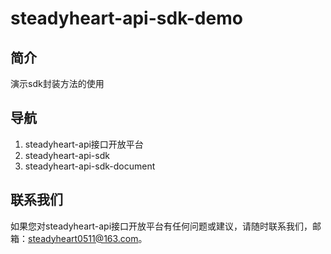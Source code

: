 # steadyheart-api-sdk-demo
## 简介
演示sdk封装方法的使用
## 导航
1. steadyheart-api接口开放平台
2. steadyheart-api-sdk
3. steadyheart-api-sdk-document
## 联系我们
如果您对steadyheart-api接口开放平台有任何问题或建议，请随时联系我们，邮箱：steadyheart0511@163.com。

